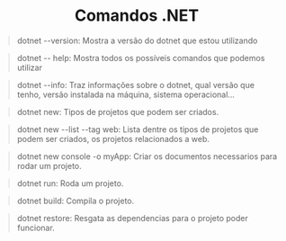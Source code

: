 <div align="center">
  <h1>Comandos .NET</h1>
    </div>

> dotnet --version: Mostra a versão do dotnet que estou utilizando

> dotnet -- help: Mostra todos os possíveis comandos que podemos utilizar

> dotnet --info: Traz informações sobre o dotnet, qual versão que tenho, versão instalada na máquina, sistema operacional...

> dotnet new: Tipos de projetos que podem ser criados.

> dotnet new --list --tag web: Lista dentre os tipos de projetos que podem ser criados, os projetos relacionados a web.

> dotnet new console -o myApp: Criar os documentos necessarios para rodar um projeto.

> dotnet run: Roda um projeto.

> dotnet build: Compila o projeto.

> dotnet restore: Resgata as dependencias para o projeto poder funcionar.

